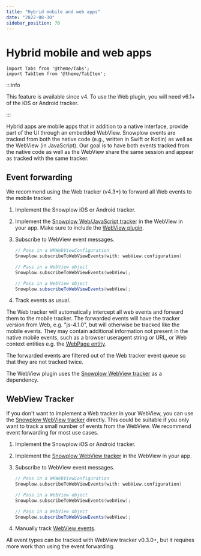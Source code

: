 ```yaml
---
title: "Hybrid mobile and web apps"
date: "2022-08-30"
sidebar_position: 70
---
```


# Hybrid mobile and web apps

```mdx-code-block
import Tabs from '@theme/Tabs';
import TabItem from '@theme/TabItem';
```

:::info

This feature is available since v4. To use the Web plugin, you will need v6.1+ of the iOS or Android tracker.

:::

Hybrid apps are mobile apps that in addition to a native interface, provide part of the UI through an embedded WebView. Snowplow events are tracked from both the native code (e.g., written in Swift or Kotlin) as well as the WebView (in JavaScript). Our goal is to have both events tracked from the native code as well as the WebView share the same session and appear as tracked with the same tracker.

## Event forwarding

We recommend using the Web tracker (v4.3+) to forward all Web events to the mobile tracker.

1. Implement the Snowplow iOS or Android tracker.
2. Implement the [Snowplow Web/JavaScript tracker](/docs/sources/trackers/javascript-trackers/index.md) in the WebView in your app. Make sure to include the [WebView plugin](/docs/sources/trackers/web-trackers/tracking-events/webview/index.md).
3. Subscribe to WebView event messages.

    <Tabs groupId="platform" queryString>
    <TabItem value="ios" label="iOS" default>

    ```swift
    // Pass in a WKWebViewConfiguration
    Snowplow.subscribeToWebViewEvents(with: webView.configuration)
    ```

    </TabItem>
    <TabItem value="android" label="Android (Kotlin)">

    ```kotlin
    // Pass in a WebView object
    Snowplow.subscribeToWebViewEvents(webView);
    ```

    </TabItem>
    <TabItem value="android-java" label="Android (Java)">

    ```java
    // Pass in a WebView object
    Snowplow.subscribeToWebViewEvents(webView);
    ```

    </TabItem>
    </Tabs>

4. Track events as usual.

The Web tracker will automatically intercept all web events and forward them to the mobile tracker. The forwarded events will have the tracker version from Web, e.g. "js-4.1.0", but will otherwise be tracked like the mobile events. They may contain additional information not present in the native mobile events, such as a browser useragent string or URL, or Web context entities e.g. the [WebPage entity](/docs/sources/trackers/web-trackers/tracking-events/page-views/index.md#webpage-page-view-id-context-entity).

The forwarded events are filtered out of the Web tracker event queue so that they are not tracked twice.

The WebView plugin uses the [Snowplow WebView tracker](/docs/sources/trackers/webview-tracker/index.md) as a dependency.


## WebView Tracker

If you don't want to implement a Web tracker in your WebView, you can use the [Snowplow WebView tracker](/docs/sources/trackers/webview-tracker/index.md) directly. This could be suitable if you only want to track a small number of events from the WebView. We recommend event forwarding for most use cases.

1. Implement the Snowplow iOS or Android tracker.
2. Implement the [Snowplow WebView tracker](/docs/sources/trackers/webview-tracker/index.md) in the WebView in your app.
3. Subscribe to WebView event messages.

    <Tabs groupId="platform" queryString>
    <TabItem value="ios" label="iOS" default>

    ```swift
    // Pass in a WKWebViewConfiguration
    Snowplow.subscribeToWebViewEvents(with: webView.configuration)
    ```

    </TabItem>
    <TabItem value="android" label="Android (Kotlin)">

    ```kotlin
    // Pass in a WebView object
    Snowplow.subscribeToWebViewEvents(webView);
    ```

    </TabItem>
    <TabItem value="android-java" label="Android (Java)">

    ```java
    // Pass in a WebView object
    Snowplow.subscribeToWebViewEvents(webView);
    ```

    </TabItem>
    </Tabs>

4. Manually track [WebView events](/docs/sources/trackers/webview-tracker/index.md).

All event types can be tracked with WebView tracker v0.3.0+, but it requires more work than using the event forwarding.
